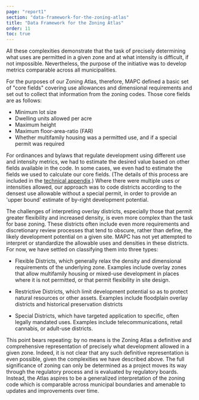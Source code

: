 ```yaml
---
page: "report1"
section: "data-framework-for-the-zoning-atlas"
title: "Data Framework for the Zoning Atlas"
order: 11
toc: true
---
```

All these complexities demonstrate that the task of precisely determining what uses are permitted in a given zone and at what intensity is difficult, if not impossible. Nevertheless, the purpose of the initiative was to develop metrics comparable across all municipalities.

For the purposes of our Zoning Atlas, therefore, MAPC defined a basic set of "core fields" covering use allowances and dimensional requirements and set out to collect that information from the zoning codes. Those core fields are as follows:

- Minimum lot size
- Dwelling units allowed per acre
- Maximum height
- Maximum floor-area-ratio (FAR)
- Whether multifamily housing was a permitted use, and if a special permit was required

For ordinances and bylaws that regulate development using different use and intensity metrics, we had to estimate the desired value based on other fields available in the code. In some cases, we even had to estimate the fields we used to calculate our core fields. (The details of this process are included in the <a href="https://metropolitan-area-planning-counc.gitbook.io/zoning-atlas-appendix/" className="report-section__link">technical appendix</a>.) Where there were multiple uses or intensities allowed, our approach was to code districts according to the densest use allowable without a special permit, in order to provide an 'upper bound' estimate of by-right development potential.

The challenges of interpreting overlay districts, especially those that permit greater flexibility and increased density, is even more complex than the task for base zoning. These districts often include even more requirements and discretionary review processes that tend to obscure, rather than define, the likely development potential on a given site. MAPC has not yet attempted to interpret or standardize the allowable uses and densities in these districts. For now, we have settled on classifying them into three types:

- Flexible Districts, which generally relax the density and dimensional requirements of the underlying zone. Examples include overlay zones that allow multifamily housing or mixed-use development in places where it is not permitted, or that permit flexibility in site design.

- Restrictive Districts, which limit development potential so as to protect natural resources or other assets. Examples include floodplain overlay districts and historical preservation districts

- Special Districts, which have targeted application to specific, often legally mandated uses. Examples include telecommunications, retail cannabis, or adult-use districts.

This point bears repeating: by no means is the Zoning Atlas a definitive and comprehensive representation of precisely what development allowed in a given zone. Indeed, it is not clear that any such definitive representation is even possible, given the complexities we have described above. The full significance of zoning can only be determined as a project moves its way through the regulatory process and is evaluated by regulatory boards. Instead, the Atlas aspires to be a generalized interpretation of the zoning code which is comparable across municipal boundaries and amenable to updates and improvements over time.
